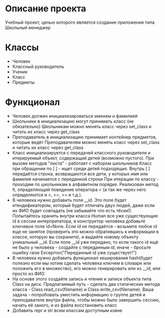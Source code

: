 # Описание проекта
Учебный проект, целью которого является создание приложения типа Школьный менеджер
# Классы
- Человек
- Классный руководитель
- Ученик
- Класс
- Предметы
# Функционал
- Человек должен инициализироваться именем и фамилией
- Школьники в инициализацию могут принимать класс (не обязательно) Школьникам можно менять класс через set_class и читать их класс через get_class
- Преподаватель в инициализацию принимает контейнер предметов, которые ведёт Преподавателям можно менять класс через set_class и читать их класс через get_class
- Класс инициализируется с передачей классного руководителя и итерируемый объект, содержащий детей (возможно пустого). При вызове методов "листа" - работает с набором школьников Класс при обращении по [ ] - ищет среди детей подходящих. Внутрь [ ] передаётся строка, возвращаются все дети, у которых имя или фамилия начинается с переданной строки При итерации по классу - проходим по школьникам в алфавитном порядке. Реализован метод lt, определяющий поведение оператора < (а так же через него оприделяются и <, <=, >= и т.д.).
- В человека нужно добавить поле __id. Это поле будет итендификатором, который будет отличать двух людей, даже если их ФИО будет совпадать (не забывайте что есть тёски!). Попытайтесь хранить внутри класса Human все уже существующие id в сессии интерпритатора, в конструктор человека добавьте ключевое поле id=None. Если id не передаётся - возьмите любое id еще не занятое (проверить это можно обратившись к информации в классе, которую вы сохраните), и выдайте новому объекту уникальный __id. Если поле __id уже передано, то если такого id ещё не было у человека - создайте с переданным id, иначе - бросьте ошибку raise Exceprion("Переданный id уже существует!") 
- В человека нужно добавить функционал хеширования hash(будет полезно если мы хотим сделать человека ключем в словаре или положить его в множество), его можно генерировать или из __id, или просто из ФИО 
- На основе этого создайте запись и чтения и записи объекта типа Сlass на диск. Предлагаемый путь - сделать два статических метода класса - Class.read_csv(filename) и Class.write_csv(filename). Ваша задача - попробовать уместить информацию о группе детей и преподавателе внутри файла, чтобы можно было завершить сессию, начать её заного, и из файла восстановить класс
- Добавить repr и str всем классам доступным извне 
